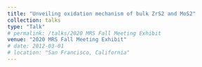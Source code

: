 ```yaml
---
title: "Unveiling oxidation mechanism of bulk ZrS2 and MoS2"
collection: talks
type: "Talk"
# permalink: /talks/2020 MRS Fall Meeting Exhibit
venue: "2020 MRS Fall Meeting Exhibit"
# date: 2012-03-01
# location: "San Francisco, California"
---
```


